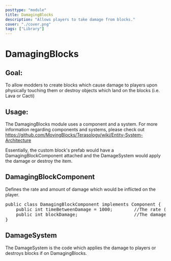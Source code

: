 ```yaml
---
posttype: "module" 
title: DamagingBlocks
description: "Allows players to take damage from blocks."
cover: "./cover.png"
tags: ["Library"]
---
```

# DamagingBlocks

## Goal: 
To allow modders to create blocks which cause damage to players upon physically touching them or destroy objects which land on the blocks (i.e. Lava or Cacti)

## Usage:

The DamagingBlocks module uses a component and a system. For more information regarding components and systems, please check out https://github.com/MovingBlocks/Terasology/wiki/Entity-System-Architecture

Essentially, the custom block's prefab would have a DamagingBlockComponent attached and the DamageSystem would apply the damage or destroy the item.

## DamagingBlockComponent

Defines the rate and amount of damage which would be inflicted on the player.

<pre>
public class DamagingBlockComponent implements Component {
    public int timeBetweenDamage = 1000;        //The rate (value in milliseconds) at which the damage is inflicted
    public int blockDamage;                     //The damage the block inflicts to the player
}
</pre>

## DamageSystem

The DamageSystem is the code which applies the damage to players or destroys blocks if on DamagingBlocks.
